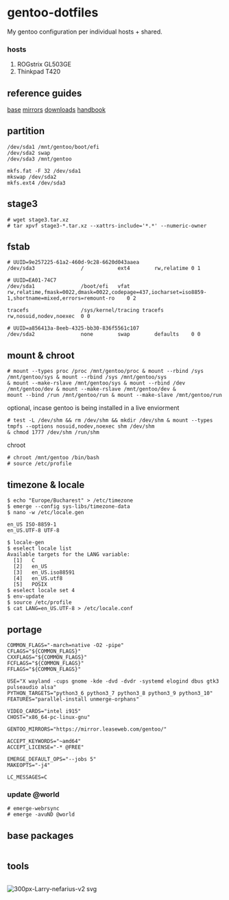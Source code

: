 # gentoo-dotfiles
My gentoo configuration per individual hosts + shared.
### hosts
1) ROGstrix GL503GE
2) Thinkpad T420

## reference guides
[base](https://wiki.gentoo.org/wiki/Handbook:AMD64/Installation/Base)
[mirrors](https://www.gentoo.org/downloads/mirrors)
[downloads](https://www.gentoo.org/downloads)
[handbook](https://wiki.gentoo.org/wiki/Handbook:Main_Page)
## partition
```
/dev/sda1 /mnt/gentoo/boot/efi
/dev/sda2 swap
/dev/sda3 /mnt/gentoo

mkfs.fat -F 32 /dev/sda1
mkswap /dev/sda2
mkfs.ext4 /dev/sda3
```
## stage3
```
# wget stage3.tar.xz
# tar xpvf stage3-*.tar.xz --xattrs-include='*.*' --numeric-owner
```
## fstab
```
# UUID=9e257225-61a2-460d-9c28-6620d043aaea
/dev/sda3           	/         	ext4      	rw,relatime	0 1

# UUID=EA01-74C7
/dev/sda1           	/boot/efi 	vfat      	rw,relatime,fmask=0022,dmask=0022,codepage=437,iocharset=iso8859-1,shortname=mixed,errors=remount-ro	0 2

tracefs             	/sys/kernel/tracing	tracefs   	rw,nosuid,nodev,noexec	0 0

# UUID=a856413a-8eeb-4325-bb30-836f5561c107
/dev/sda2           	none      	swap      	defaults  	0 0

```
## mount & chroot
```
# mount --types proc /proc /mnt/gentoo/proc & mount --rbind /sys /mnt/gentoo/sys & mount --rbind /sys /mnt/gentoo/sys 
& mount --make-rslave /mnt/gentoo/sys & mount --rbind /dev /mnt/gentoo/dev & mount --make-rslave /mnt/gentoo/dev &
mount --bind /run /mnt/gentoo/run & mount --make-slave /mnt/gentoo/run 
```
optional, incase gentoo is being installed in a live enviorment
```
# test -L /dev/shm && rm /dev/shm && mkdir /dev/shm & mount --types tmpfs --options nosuid,nodev,noexec shm /dev/shm 
& chmod 1777 /dev/shm /run/shm
```
chroot
```
# chroot /mnt/gentoo /bin/bash
# source /etc/profile
```

## timezone & locale
```
$ echo "Europe/Bucharest" > /etc/timezone
$ emerge --config sys-libs/timezone-data
$ nano -w /etc/locale.gen

en_US ISO-8859-1
en_US.UTF-8 UTF-8

$ locale-gen
$ eselect locale list
Available targets for the LANG variable:
  [1]   C
  [2]   en_US
  [3]   en_US.iso88591
  [4]   en_US.utf8
  [5]   POSIX
$ eselect locale set 4
$ env-update
$ source /etc/profile
$ cat LANG=en_US.UTF-8 > /etc/locale.conf
```
## portage 
```
COMMON_FLAGS="-march=native -O2 -pipe"
CFLAGS="${COMMON_FLAGS}"
CXXFLAGS="${COMMON_FLAGS}"
FCFLAGS="${COMMON_FLAGS}"
FFLAGS="${COMMON_FLAGS}"

USE="X wayland -cups gnome -kde -dvd -dvdr -systemd elogind dbus gtk3 pulseaudio alsa"
PYTHON_TARGETS="python3_6 python3_7 python3_8 python3_9 python3_10"
FEATURES="parallel-install unmerge-orphans"

VIDEO_CARDS="intel i915"
CHOST="x86_64-pc-linux-gnu"

GENTOO_MIRRORS="https://mirror.leaseweb.com/gentoo/"

ACCEPT_KEYWORDS="~amd64"
ACCEPT_LICENSE="-* @FREE"

EMERGE_DEFAULT_OPS="--jobs 5"
MAKEOPTS="-j4"

LC_MESSAGES=C
```
### update @world
```
# emerge-webrsync
# emerge -avuND @world
```
## base packages
```
```
## tools
```
```
![300px-Larry-nefarius-v2 svg](https://user-images.githubusercontent.com/92778316/216841517-fdccdf1d-1e0f-4082-925f-855a9b737d1b.png)
